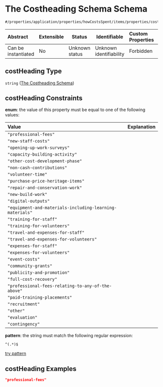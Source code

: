 # The Costheading Schema Schema

```txt
#/properties/application/properties/howCostsSpent/items/properties/costHeading#/properties/application/properties/howCostsSpent/items/properties/costHeading
```




| Abstract            | Extensible | Status         | Identifiable            | Custom Properties | Additional Properties | Access Restrictions | Defined In                                                                                     |
| :------------------ | ---------- | -------------- | ----------------------- | :---------------- | --------------------- | ------------------- | ---------------------------------------------------------------------------------------------- |
| Can be instantiated | No         | Unknown status | Unknown identifiability | Forbidden         | Allowed               | none                | [CompletionReport.schema.json\*](../false/CompletionReport.schema.json "open original schema") |

## costHeading Type

`string` ([The Costheading Schema](completionreport-properties-the-application-schema-properties-the-how-costs-spent-schema-the-items-schema-properties-the-costheading-schema.md))

## costHeading Constraints

**enum**: the value of this property must be equal to one of the following values:

| Value                                                    | Explanation |
| :------------------------------------------------------- | ----------- |
| `"professional-fees"`                                    |             |
| `"new-staff-costs"`                                      |             |
| `"opening-up-work-surveys"`                              |             |
| `"capacity-building-activity"`                           |             |
| `"other-cost-development-phase"`                         |             |
| `"non-cash-contributions"`                               |             |
| `"volunteer-time"`                                       |             |
| `"purchase-price-heritage-items"`                        |             |
| `"repair-and-conservation-work"`                         |             |
| `"new-build-work"`                                       |             |
| `"digital-outputs"`                                      |             |
| `"equipment-and-materials-including-learning-materials"` |             |
| `"training-for-staff"`                                   |             |
| `"training-for-volunteers"`                              |             |
| `"travel-and-expenses-for-staff"`                        |             |
| `"travel-and-expenses-for-volunteers"`                   |             |
| `"expenses-for-staff"`                                   |             |
| `"expenses-for-volunteers"`                              |             |
| `"event-costs"`                                          |             |
| `"community-grants"`                                     |             |
| `"publicity-and-promotion"`                              |             |
| `"full-cost-recovery"`                                   |             |
| `"professional-fees-relating-to-any-of-the-above"`       |             |
| `"paid-training-placements"`                             |             |
| `"recruitment"`                                          |             |
| `"other"`                                                |             |
| `"evaluation"`                                           |             |
| `"contingency"`                                          |             |

**pattern**: the string must match the following regular expression: 

```regexp
^(.*)$
```

[try pattern](https://regexr.com/?expression=%5E(.*)%24 "try regular expression with regexr.com")

## costHeading Examples

```json
"professional-fees"
```
